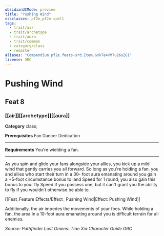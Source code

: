 ```yaml
---
obsidianUIMode: preview
title: "Pushing Wind"
cssclasses: pf2e,pf2e-spell
tags:
  - trait/air
  - trait/archetype
  - trait/aura
  - trait/common
  - category/class
  - remaster
aliases: "Compendium.pf2e.feats-srd.Item.GxkTe4VM7u26uZGI"
license: ORC
---
```

# Pushing Wind
## Feat 8
### [[air]][[archetype]][[aura]]

**Category** class; 



**Prerequisites** Fan Dancer Dedication
* * *
**Requirements** You're wielding a fan.

* * *

As you spin and glide your fans alongside your allies, you kick up a mild wind that gently carries you all forward. So long as you're holding a fan, you and allies who start their turn in a 30- foot aura emanating around you gain a +5-foot circumstance bonus to land Speed for 1 round; you also gain this bonus to your fly Speed if you possess one, but it can't grant you the ability to fly if you wouldn't otherwise be able to.

[[Feat_Feature Effects/Effect_ Pushing Wind|Effect: Pushing Wind]]

Additionally, the air impedes the movements of your foes. While holding a fan, the area in a 10-foot aura emanating around you is difficult terrain for all enemies.

*Source: Pathfinder Lost Omens: Tian Xia Character Guide*
*ORC*